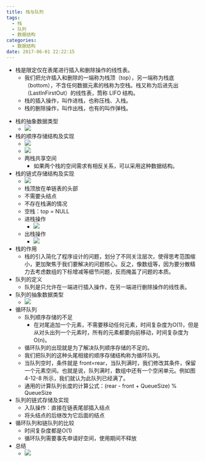 ```yaml
---
title: 栈与队列
tags:
  - 栈
  - 队列
  - 数据结构
categories:
  - 数据结构
date: 2017-06-01 22:22:15
---
```


* 栈是限定仅在表尾进行插入和删除操作的线性表。
    * 我们把允许插入和删除的一端称为栈顶（top），另一端称为栈底（bottom），不含任何数据元素的栈称为空栈。栈又称为后进先出（LastInFirstOut）的线性表，筒称 LIFO 结构。
    * 栈的插入操作，叫作进栈，也称压栈、入栈。
    * 栈的删除操作，叫作出栈，也有的叫作弹栈。
<!-- more -->
* 栈的抽象数据类型
    * ![](https://ws1.sinaimg.cn/large/5cc1a78ely1fsojvhrtxlj20h009k10k.jpg)
* 栈的顺序存储结构及实现
    * ![](https://ws1.sinaimg.cn/large/5cc1a78ely1fsojvrby1rj20g6086wkm.jpg)
    * ![](https://ws1.sinaimg.cn/large/5cc1a78ely1fsojvzssn2j20hh06ltdf.jpg)
    * 两栈共享空间
        * 如果两个栈的空间需求有相反关系，可以采用这种数据结构。
* 栈的链式存储结构及实现
    * ![](https://ws1.sinaimg.cn/large/5cc1a78ely1fsojw7oco7j206j08y74y.jpg)
    * 栈顶放在单链表的头部
    * 不需要头结点
    * 不存在栈满的情况
    * 空栈：top = NULL
    * 进栈操作
        * ![](https://ws1.sinaimg.cn/large/5cc1a78ely1fsojwietm7j206p0953z8.jpg)
    * 出栈操作
        * ![](https://ws1.sinaimg.cn/large/5cc1a78ely1fsojwouoxxj206d08tjrz.jpg)
* 栈的作用
    * 栈的引入简化了程序设计的问题，划分了不同关注层次，使得思考范围缩小，更加聚焦于我们要解决的问题核心。反之，像数组等，因为要分散精力去考虑数组的下标增减等细节问题，反而掩盖了问题的本质。
* 队列的定义
    * 队列是只允许在一端进行插入操作，在另一端进行删除操作的线性表。
* 队列的抽象数据类型
    * ![](https://ws1.sinaimg.cn/large/5cc1a78ely1fsojwxpm4qj20yi0jangu.jpg)
* 循环队列
    * 队列顺序存储的不足
        * 在对尾追加一个元素，不需要移动任何元素，时间复杂度为O(1)，但是从对头出列一个元素时，所有的元素都要向前移动，时间复杂度为O(n)。
    * 循环队列的出现就是为了解决队列顺序存储的不足的。
    * 我们把队列的这种头尾相接的顺序存储结构称为循环队列。
    * 当队列空时，条件就是 front=rear，当队列满时，我们修改其条件，保留一个元素空间。也就是说，队列满时，数组中还有一个空闲单元。例如图 4-12-8 所示，我们就认为此队列已经满了。
    * 通用的计算队列长度的计算公式：(rear - front + QueueSize) % QueueSize
* 队列的链式存储及实现
    * 入队操作：直接在链表尾部插入结点
    * 将头结点的后继改为它后面的结点
* 循环队列和链队列的比较
    * 时间复杂度都是O(1)
    * 循环队列需要事先申请好空间，使用期间不释放
* 总结
    * ![](https://ws1.sinaimg.cn/large/5cc1a78ely1fsojx5rq0pj20ms09ggp7.jpg)